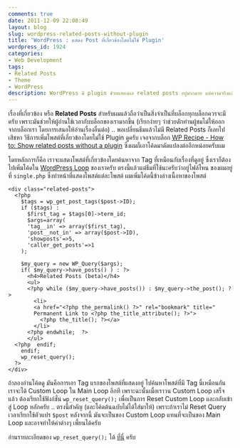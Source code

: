 ```yaml
---
comments: true
date: 2011-12-09 22:08:49
layout: blog
slug: wordpress-related-posts-without-plugin
title: 'WordPress : แสดง Post ที่เกี่ยวข้องโดยไม่ใช้ Plugin'
wordpress_id: 1924
categories:
- Web Development
tags:
- Related Posts
- Theme
- WordPress
description: WordPress มี plugin ช่วยแสดงผล related posts อยู่มากมาย แต่ความจริงแล้ว เราสามารถเขียนเองได้ไม่ยากนัก วิธีที่ผมใช้คือเขียนลงไปใน theme เลย
---
```


เรื่องที่เกี่ยวข้อง หรือ **Related Posts** สำหรับผมแล้วถือว่าเป็นสิ่งจำเป็นที่บล็อกทุกบล็อกควรจะมีครับ เพราะมันช่วยให้ผู้อ่านใช้เวลากับบล็อกของเรามากขึ้น (เรียกง่ายๆ ว่าช่วยดักท่านผู้ชมไม่ให้ออกจากบล็อกเรา โดยการเสนอให้อ่านเรื่องอื่นต่อ) .. พอเปลี่ยนธีมแล้วไม่มี Related Posts ก็เลยไปเสิชหา วิธีการเพิ่มโพสต์ที่เกี่ยวข้องโดยไม่ใช้ Plugin ดูครับ เจอจากบล็อก [WP Recipe - How to: Show related posts without a plugin](http://www.wprecipes.com/how-to-show-related-posts-without-a-plugin) ซึ่งผมก็เอาโค้ดมาดัดแปลงต่ออีกหน่อยครับผม

โดยหลักการก็คือ เราจะแสดงโพสต์ที่เกี่ยวข้องโดยค้นหาจาก Tag ที่เหมือนกับเรื่องที่ดูอยู่ ซึ่งเราก็ต้องไปเพิ่มโค้ดใน [WordPress Loop](http://codex.wordpress.org/The_Loop) ของเราครับ ตรงนี้แล้วแต่ธีมที่ใช้นะครับว่าอยู่ไฟล์ไหน ของผมอยู่ที่ `single.php` ซึ่งทำหน้าที่แสดงโพสต์แต่ละโพสต์ ผมเพิ่มโค้ดนี้ข้างล่างเนื้อหาของโพสต์


<pre><code class="language-clike">&lt;div class="related-posts"&gt;
  &lt;?php
    $tags = wp_get_post_tags($post-&gt;ID);
    if ($tags) :
      $first_tag = $tags[0]-&gt;term_id;
      $args=array(
      'tag__in' =&gt; array($first_tag),
      'post__not_in' =&gt; array($post-&gt;ID),
      'showposts'=&gt;5,
      'caller_get_posts'=&gt;1
    );

    $my_query = new WP_Query($args);
    if( $my_query-&gt;have_posts() ) : ?&gt;
      &lt;h4&gt;Related Posts (beta)&lt;/h4&gt;
      &lt;ul&gt;
      &lt;?php while ($my_query-&gt;have_posts()) : $my_query-&gt;the_post(); ?&gt;
        &lt;li&gt;
        &lt;a href="&lt;?php the_permalink() ?&gt;" rel="bookmark" title="
        Permanent Link to &lt;?php the_title_attribute(); ?&gt;"&gt;
          &lt;?php the_title(); ?&gt;&lt;/a&gt;
        &lt;/li&gt;
      &lt;?php endwhile;  ?&gt;
      &lt;/ul&gt;
  &lt;?php  endif;
    endif;
    wp_reset_query();
  ?&gt;
&lt;/div&gt;</code></pre>

ถ้าลองอ่านโค้ดดู มันคือการเอา Tag แรกของโพสต์ที่แสดงอยู่ ไปค้นหาโพสต์ที่มี Tag นี้เหมือนกัน เราจะได้ Custom Loop ใน Main Loop อีกที เพราะฉะนั้นเมื่อเราวน Custom Loop เสร็จแล้ว ต้องเรียกใช้ฟังก์ชั่น `wp_reset_query();` เพื่อเป็นการ Reset Custom Loop และกลับเข้าสู่ Loop หลักครับ .. ตรงนี้สำคัญ (และโค้ดต้นฉบับไม่ได้ใส่มาให้) เพราะถ้าเราไม่ Reset Query เวลาเรียกใช้ตัวแปร `$post` หลังจากนี้ มันจะเป็นของ Custom Loop แทนที่จะเป็นของ Main Loop และอาจทำให้ค่าต่างๆ เพี้ยนได้ครับ

อ่านรายละเอียดของ `wp_reset_query();` ได้ [ที่นี่](http://codex.wordpress.org/Function_Reference/wp_reset_query) ครับ
